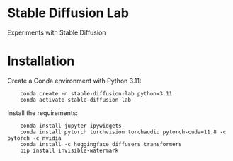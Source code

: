 # Stable Diffusion Lab
Experiments with Stable Diffusion


# Installation

Create a Conda environment with Python 3.11:
```
    conda create -n stable-diffusion-lab python=3.11
    conda activate stable-diffusion-lab
```

Install the requirements:
```
    conda install jupyter ipywidgets
    conda install pytorch torchvision torchaudio pytorch-cuda=11.8 -c pytorch -c nvidia
    conda install -c huggingface diffusers transformers
    pip install invisible-watermark
```


